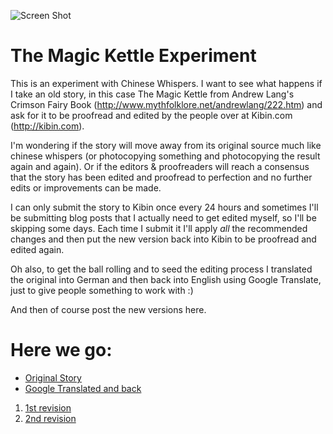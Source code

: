 ![Screen Shot](http://cattopus23.com/img/panel-CAT430.jpg)

The Magic Kettle Experiment
===========================

This is an experiment with Chinese Whispers. I want to see what happens if I take an old story, in this case The Magic Kettle from Andrew Lang's Crimson Fairy Book (http://www.mythfolklore.net/andrewlang/222.htm) and ask for it to be proofread and edited by the people over at Kibin.com (http://kibin.com).

I'm wondering if the story will move away from its original source much like chinese whispers (or photocopying something and photocopying the result again and again). Or if the editors & proofreaders will reach a consensus that the story has been edited and proofread to perfection and no further edits or improvements can be made.

I can only submit the story to Kibin once every 24 hours and sometimes I'll be submitting blog posts that I actually need to get edited myself, so I'll be skipping some days. Each time I submit it I'll apply *all* the recommended changes and then put the new version back into Kibin to be proofread and edited again.

Oh also, to get the ball rolling and to seed the editing process I translated the original into German and then back into English using Google Translate, just to give people something to work with :)

And then of course post the new versions here.

Here we go:
===========

* [Original Story](https://raw.github.com/revdancatt/CAT430-the-magic-kettle-kibin-experiment/c385ffa1dce531e6dc84b8dc5d02b1749b02ebd1/TheMagicKettle.txt)
* [Google Translated and back](https://raw.github.com/revdancatt/CAT430-the-magic-kettle-kibin-experiment/b9f2e628756c2736a716687a9af614a3a3611df5/TheMagicKettle.txt)
1. [1st revision](https://raw.github.com/revdancatt/CAT430-the-magic-kettle-kibin-experiment/33ee506e274d4f817ae9f592a11ab7036e7f3669/TheMagicKettle.txt)
2. [2nd revision](https://raw.github.com/revdancatt/CAT430-the-magic-kettle-kibin-experiment/d4f8c4f8b86f82888a63508e7969bbd0fd13e0a8/TheMagicKettle.txt)